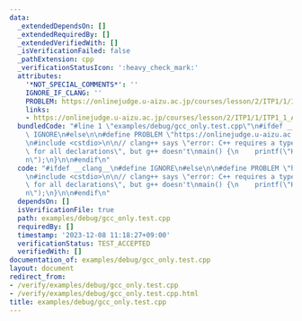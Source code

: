 ```yaml
---
data:
  _extendedDependsOn: []
  _extendedRequiredBy: []
  _extendedVerifiedWith: []
  _isVerificationFailed: false
  _pathExtension: cpp
  _verificationStatusIcon: ':heavy_check_mark:'
  attributes:
    '*NOT_SPECIAL_COMMENTS*': ''
    IGNORE_IF_CLANG: ''
    PROBLEM: https://onlinejudge.u-aizu.ac.jp/courses/lesson/2/ITP1/1/ITP1_1_A
    links:
    - https://onlinejudge.u-aizu.ac.jp/courses/lesson/2/ITP1/1/ITP1_1_A
  bundledCode: "#line 1 \"examples/debug/gcc_only.test.cpp\"\n#ifdef __clang__\n#define\
    \ IGNORE\n#else\n\n#define PROBLEM \"https://onlinejudge.u-aizu.ac.jp/courses/lesson/2/ITP1/1/ITP1_1_A\"\
    \n#include <cstdio>\n\n// clang++ says \"error: C++ requires a type specifier\
    \ for all declarations\", but g++ doesn't\nmain() {\n    printf(\"Hello World\\\
    n\");\n}\n\n#endif\n"
  code: "#ifdef __clang__\n#define IGNORE\n#else\n\n#define PROBLEM \"https://onlinejudge.u-aizu.ac.jp/courses/lesson/2/ITP1/1/ITP1_1_A\"\
    \n#include <cstdio>\n\n// clang++ says \"error: C++ requires a type specifier\
    \ for all declarations\", but g++ doesn't\nmain() {\n    printf(\"Hello World\\\
    n\");\n}\n\n#endif\n"
  dependsOn: []
  isVerificationFile: true
  path: examples/debug/gcc_only.test.cpp
  requiredBy: []
  timestamp: '2023-12-08 11:18:27+09:00'
  verificationStatus: TEST_ACCEPTED
  verifiedWith: []
documentation_of: examples/debug/gcc_only.test.cpp
layout: document
redirect_from:
- /verify/examples/debug/gcc_only.test.cpp
- /verify/examples/debug/gcc_only.test.cpp.html
title: examples/debug/gcc_only.test.cpp
---
```

